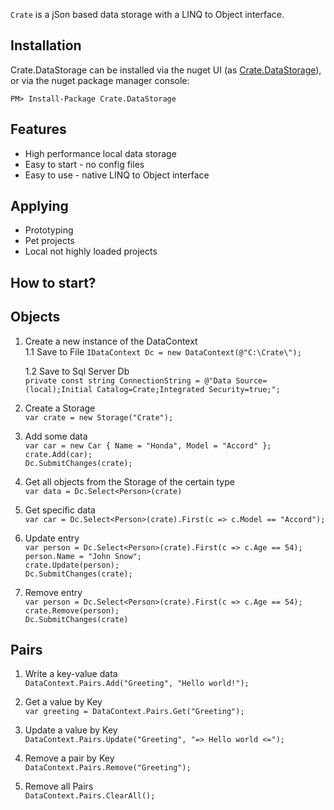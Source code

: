 `Crate` is a jSon based data storage with a LINQ to Object interface.

Installation
---

Crate.DataStorage can be installed via the nuget UI (as [Crate.DataStorage](https://www.nuget.org/packages/Crate.DataStorage/)), 
or via the nuget package manager console:

    PM> Install-Package Crate.DataStorage

Features
--

- High performance local data storage
- Easy to start - no config files
- Easy to use - native LINQ to Object interface

Applying
--
- Prototyping
- Pet projects
- Local not highly loaded projects

How to start?
---  

Objects
---

1. Create a new instance of the DataContext <br/>
    1.1 Save to File
    `IDataContext Dc = new DataContext(@"C:\Crate\");`

    1.2 Save to Sql Server Db <br/>
    `private const string ConnectionString = @"Data Source=(local);Initial Catalog=Crate;Integrated Security=true;";`

2. Create a Storage <br/>
`var crate = new Storage("Crate");`

3. Add some data <br/>
`var car = new Car { Name = "Honda", Model = "Accord" };` <br/>
`crate.Add(car);` <br/>
`Dc.SubmitChanges(crate);`

4. Get all objects from the Storage of the certain type <br/>
`var data = Dc.Select<Person>(crate)`

5. Get specific data <br/>
`var car = Dc.Select<Person>(crate).First(c => c.Model == "Accord");`

6. Update entry <br/>
`var person = Dc.Select<Person>(crate).First(c => c.Age == 54);`<br/>
`person.Name = "John Snow";`<br/>
`crate.Update(person);`<br/>
`Dc.SubmitChanges(crate);`<br/>

7. Remove entry <br/>
`var person = Dc.Select<Person>(crate).First(c => c.Age == 54);`<br/>
`crate.Remove(person);`<br/>
`Dc.SubmitChanges(crate)`<br/>

Pairs
---

1. Write a key-value data <br/>
`DataContext.Pairs.Add("Greeting", "Hello world!");`

2. Get a value by Key <br/>
`var greeting = DataContext.Pairs.Get("Greeting");`

3. Update a value by Key <br/>
`DataContext.Pairs.Update("Greeting", "=> Hello world <=");`

4. Remove a pair by Key <br/>
`DataContext.Pairs.Remove("Greeting");`

5. Remove all Pairs <br/>
`DataContext.Pairs.ClearAll();`
